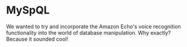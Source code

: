 # MySpQL
We wanted to try and incorporate the Amazon Echo's voice recognition functionality into the world
of database manipulation. Why exactly? Because it sounded cool!
